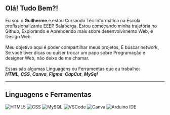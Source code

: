 <h2>Olá! Tudo Bem?!</h2>

  Eu sou o **Guilherme** e estou Cursando Téc.Informática na Escola profissionalizante EEEP Salaberga.
  Estou começando minha trajetória no Github, Explorando e Aprendendo mais sobre desenvolvimento Web,
  e Design Web.
  <br>
  <br>
  Meu objetivo aqui é poder compartilhar meus projetos, E buscar network, Se você tiver dicas
  ou quiser trocar um papo sobre Programação e designer Web, não deixe de me chamar.
  <br>
  <br>
  Essas são algumas Linguagens ou Ferramentas que eu trabalho: <br>
  _**HTML**_, _**CSS**_, _**Canva**_, _**Figma**_, _**CapCut**_, _**MySql**_

---

## Linguagens e Ferramentas

![HTML5](https://img.shields.io/badge/HTML5-000000?style=for-the-badge&logo=html5&logoColor=white)
![CSS](https://img.shields.io/badge/CSS-000000?style=for-the-badge&logo=css3&logoColor=white)
![MySQL](https://img.shields.io/badge/MySQL-000000?style=for-the-badge&logo=mysql&logoColor=white)
![VSCode](https://img.shields.io/badge/VS_Code-000000?style=for-the-badge&logo=visualstudiocode&logoColor=white)
![Canva](https://img.shields.io/badge/Canva-000000?style=for-the-badge&logo=canva&logoColor=white)
![Arduino IDE](https://img.shields.io/badge/Arduino_IDE-000000?style=for-the-badge&logo=arduino&logoColor=white)
